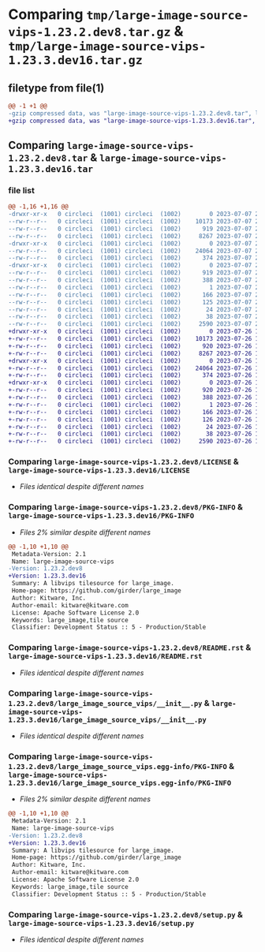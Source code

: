 # Comparing `tmp/large-image-source-vips-1.23.2.dev8.tar.gz` & `tmp/large-image-source-vips-1.23.3.dev16.tar.gz`

## filetype from file(1)

```diff
@@ -1 +1 @@
-gzip compressed data, was "large-image-source-vips-1.23.2.dev8.tar", last modified: Fri Jul  7 21:16:17 2023, max compression
+gzip compressed data, was "large-image-source-vips-1.23.3.dev16.tar", last modified: Wed Jul 26 14:30:55 2023, max compression
```

## Comparing `large-image-source-vips-1.23.2.dev8.tar` & `large-image-source-vips-1.23.3.dev16.tar`

### file list

```diff
@@ -1,16 +1,16 @@
-drwxr-xr-x   0 circleci  (1001) circleci  (1002)        0 2023-07-07 21:16:17.601605 large-image-source-vips-1.23.2.dev8/
--rw-r--r--   0 circleci  (1001) circleci  (1002)    10173 2023-07-07 21:16:17.000000 large-image-source-vips-1.23.2.dev8/LICENSE
--rw-r--r--   0 circleci  (1001) circleci  (1002)      919 2023-07-07 21:16:17.601605 large-image-source-vips-1.23.2.dev8/PKG-INFO
--rw-r--r--   0 circleci  (1001) circleci  (1002)     8267 2023-07-07 21:16:17.000000 large-image-source-vips-1.23.2.dev8/README.rst
-drwxr-xr-x   0 circleci  (1001) circleci  (1002)        0 2023-07-07 21:16:17.601605 large-image-source-vips-1.23.2.dev8/large_image_source_vips/
--rw-r--r--   0 circleci  (1001) circleci  (1002)    24064 2023-07-07 21:14:29.000000 large-image-source-vips-1.23.2.dev8/large_image_source_vips/__init__.py
--rw-r--r--   0 circleci  (1001) circleci  (1002)      374 2023-07-07 21:14:29.000000 large-image-source-vips-1.23.2.dev8/large_image_source_vips/girder_source.py
-drwxr-xr-x   0 circleci  (1001) circleci  (1002)        0 2023-07-07 21:16:17.601605 large-image-source-vips-1.23.2.dev8/large_image_source_vips.egg-info/
--rw-r--r--   0 circleci  (1001) circleci  (1002)      919 2023-07-07 21:16:17.000000 large-image-source-vips-1.23.2.dev8/large_image_source_vips.egg-info/PKG-INFO
--rw-r--r--   0 circleci  (1001) circleci  (1002)      388 2023-07-07 21:16:17.000000 large-image-source-vips-1.23.2.dev8/large_image_source_vips.egg-info/SOURCES.txt
--rw-r--r--   0 circleci  (1001) circleci  (1002)        1 2023-07-07 21:16:17.000000 large-image-source-vips-1.23.2.dev8/large_image_source_vips.egg-info/dependency_links.txt
--rw-r--r--   0 circleci  (1001) circleci  (1002)      166 2023-07-07 21:16:17.000000 large-image-source-vips-1.23.2.dev8/large_image_source_vips.egg-info/entry_points.txt
--rw-r--r--   0 circleci  (1001) circleci  (1002)      125 2023-07-07 21:16:17.000000 large-image-source-vips-1.23.2.dev8/large_image_source_vips.egg-info/requires.txt
--rw-r--r--   0 circleci  (1001) circleci  (1002)       24 2023-07-07 21:16:17.000000 large-image-source-vips-1.23.2.dev8/large_image_source_vips.egg-info/top_level.txt
--rw-r--r--   0 circleci  (1001) circleci  (1002)       38 2023-07-07 21:16:17.601605 large-image-source-vips-1.23.2.dev8/setup.cfg
--rw-r--r--   0 circleci  (1001) circleci  (1002)     2590 2023-07-07 21:14:29.000000 large-image-source-vips-1.23.2.dev8/setup.py
+drwxr-xr-x   0 circleci  (1001) circleci  (1002)        0 2023-07-26 14:30:55.763513 large-image-source-vips-1.23.3.dev16/
+-rw-r--r--   0 circleci  (1001) circleci  (1002)    10173 2023-07-26 14:30:55.000000 large-image-source-vips-1.23.3.dev16/LICENSE
+-rw-r--r--   0 circleci  (1001) circleci  (1002)      920 2023-07-26 14:30:55.763513 large-image-source-vips-1.23.3.dev16/PKG-INFO
+-rw-r--r--   0 circleci  (1001) circleci  (1002)     8267 2023-07-26 14:30:55.000000 large-image-source-vips-1.23.3.dev16/README.rst
+drwxr-xr-x   0 circleci  (1001) circleci  (1002)        0 2023-07-26 14:30:55.759513 large-image-source-vips-1.23.3.dev16/large_image_source_vips/
+-rw-r--r--   0 circleci  (1001) circleci  (1002)    24064 2023-07-26 14:29:11.000000 large-image-source-vips-1.23.3.dev16/large_image_source_vips/__init__.py
+-rw-r--r--   0 circleci  (1001) circleci  (1002)      374 2023-07-26 14:29:11.000000 large-image-source-vips-1.23.3.dev16/large_image_source_vips/girder_source.py
+drwxr-xr-x   0 circleci  (1001) circleci  (1002)        0 2023-07-26 14:30:55.763513 large-image-source-vips-1.23.3.dev16/large_image_source_vips.egg-info/
+-rw-r--r--   0 circleci  (1001) circleci  (1002)      920 2023-07-26 14:30:55.000000 large-image-source-vips-1.23.3.dev16/large_image_source_vips.egg-info/PKG-INFO
+-rw-r--r--   0 circleci  (1001) circleci  (1002)      388 2023-07-26 14:30:55.000000 large-image-source-vips-1.23.3.dev16/large_image_source_vips.egg-info/SOURCES.txt
+-rw-r--r--   0 circleci  (1001) circleci  (1002)        1 2023-07-26 14:30:55.000000 large-image-source-vips-1.23.3.dev16/large_image_source_vips.egg-info/dependency_links.txt
+-rw-r--r--   0 circleci  (1001) circleci  (1002)      166 2023-07-26 14:30:55.000000 large-image-source-vips-1.23.3.dev16/large_image_source_vips.egg-info/entry_points.txt
+-rw-r--r--   0 circleci  (1001) circleci  (1002)      126 2023-07-26 14:30:55.000000 large-image-source-vips-1.23.3.dev16/large_image_source_vips.egg-info/requires.txt
+-rw-r--r--   0 circleci  (1001) circleci  (1002)       24 2023-07-26 14:30:55.000000 large-image-source-vips-1.23.3.dev16/large_image_source_vips.egg-info/top_level.txt
+-rw-r--r--   0 circleci  (1001) circleci  (1002)       38 2023-07-26 14:30:55.763513 large-image-source-vips-1.23.3.dev16/setup.cfg
+-rw-r--r--   0 circleci  (1001) circleci  (1002)     2590 2023-07-26 14:29:11.000000 large-image-source-vips-1.23.3.dev16/setup.py
```

### Comparing `large-image-source-vips-1.23.2.dev8/LICENSE` & `large-image-source-vips-1.23.3.dev16/LICENSE`

 * *Files identical despite different names*

### Comparing `large-image-source-vips-1.23.2.dev8/PKG-INFO` & `large-image-source-vips-1.23.3.dev16/PKG-INFO`

 * *Files 2% similar despite different names*

```diff
@@ -1,10 +1,10 @@
 Metadata-Version: 2.1
 Name: large-image-source-vips
-Version: 1.23.2.dev8
+Version: 1.23.3.dev16
 Summary: A libvips tilesource for large_image.
 Home-page: https://github.com/girder/large_image
 Author: Kitware, Inc.
 Author-email: kitware@kitware.com
 License: Apache Software License 2.0
 Keywords: large_image,tile source
 Classifier: Development Status :: 5 - Production/Stable
```

### Comparing `large-image-source-vips-1.23.2.dev8/README.rst` & `large-image-source-vips-1.23.3.dev16/README.rst`

 * *Files identical despite different names*

### Comparing `large-image-source-vips-1.23.2.dev8/large_image_source_vips/__init__.py` & `large-image-source-vips-1.23.3.dev16/large_image_source_vips/__init__.py`

 * *Files identical despite different names*

### Comparing `large-image-source-vips-1.23.2.dev8/large_image_source_vips.egg-info/PKG-INFO` & `large-image-source-vips-1.23.3.dev16/large_image_source_vips.egg-info/PKG-INFO`

 * *Files 2% similar despite different names*

```diff
@@ -1,10 +1,10 @@
 Metadata-Version: 2.1
 Name: large-image-source-vips
-Version: 1.23.2.dev8
+Version: 1.23.3.dev16
 Summary: A libvips tilesource for large_image.
 Home-page: https://github.com/girder/large_image
 Author: Kitware, Inc.
 Author-email: kitware@kitware.com
 License: Apache Software License 2.0
 Keywords: large_image,tile source
 Classifier: Development Status :: 5 - Production/Stable
```

### Comparing `large-image-source-vips-1.23.2.dev8/setup.py` & `large-image-source-vips-1.23.3.dev16/setup.py`

 * *Files identical despite different names*

